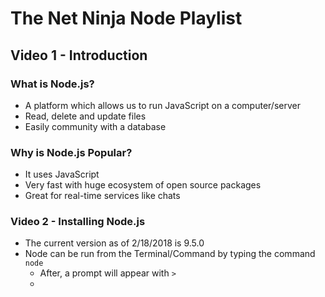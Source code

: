 # The Net Ninja Node Playlist

## Video 1 - Introduction

### What is Node.js?

* A platform which allows us to run JavaScript on a computer/server
* Read, delete and update files
* Easily community with a database

### Why is Node.js Popular?
* It uses JavaScript
* Very fast with huge ecosystem of open source packages
* Great for real-time services like chats

### Video 2 - Installing Node.js

* The current version as of 2/18/2018 is 9.5.0
* Node can be run from the Terminal/Command by typing the command ```node```
	* After, a prompt will appear with ```>```
	* 
<!--stackedit_data:
eyJoaXN0b3J5IjpbLTE5MjYzNzc2NzRdfQ==
-->